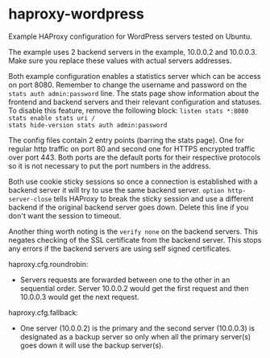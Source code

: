 haproxy-wordpress
=======

Example HAProxy configuration for WordPress servers tested on Ubuntu.

The example uses 2 backend servers in the example, 10.0.0.2 and 10.0.0.3. Make sure you replace these values with actual servers addresses.

Both example configuration enables a statistics server which can be access on port 8080. Remember to change the username and password on the <code>stats auth admin:password</code> line. The stats page show information about the frontend and backend servers and their relevant configuration and statuses. To disable this feature, remove the following block:
<code>listen stats *:8080
        stats enable
        stats uri /
        stats hide-version
        stats auth admin:password</code>

The config files contain 2 entry points (barring the stats page). One for regular http traffic on port 80 and second one for HTTPS encrypted traffic over port 443. Both ports are the default ports for their respective protocols so it is not necessary to put the port numbers in the address.

Both use cookie sticky sessions so once a connection is established with a backend server it will try to use the same backend server. <code>option http-server-close</code> tells HAProxy to break the sticky session and use a different backend if the original backend server goes down. Delete this line if you don't want the session to timeout.

Another thing worth noting is the <code>verify none</code> on the backend servers. This negates checking of the SSL certificate from the backend server. This stops any errors if the backend servers are using self signed certificates.

haproxy.cfg.roundrobin:
* Servers requests are forwarded between one to the other in an sequential order. Server 10.0.0.2 would get the first request and then 10.0.0.3 would get the next request.

haproxy.cfg.fallback:
* One server (10.0.0.2) is the primary and the second server (10.0.0.3) is designated as a backup server so only when all the primary server(s) goes down it will use the backup server(s).
